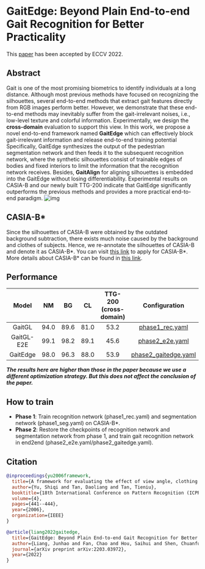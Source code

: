 # GaitEdge: Beyond Plain End-to-end Gait Recognition for Better Practicality

This [paper](https://arxiv.org/abs/2203.03972) has been accepted by ECCV 2022.

## Abstract
Gait is one of the most promising biometrics to identify individuals at a long distance. Although most previous methods have focused on recognizing the silhouettes, several end-to-end methods that extract gait features directly from RGB images perform better. However, we demonstrate that these end-to-end methods may inevitably suffer from the gait-irrelevant noises, i.e., low-level texture and colorful information. Experimentally, we design the **cross-domain** evaluation to support this view. In this work, we propose a novel end-to-end framework named **GaitEdge** which can effectively block gait-irrelevant information and release end-to-end training potential Specifically, GaitEdge synthesizes the output of the pedestrian segmentation network and then feeds it to the subsequent recognition network, where the synthetic silhouettes consist of trainable edges of bodies and fixed interiors to limit the information that the recognition network receives. Besides, **GaitAlign** for aligning silhouettes is embedded into the GaitEdge without losing differentiability. Experimental results on CASIA-B and our newly built TTG-200 indicate that GaitEdge significantly outperforms the previous methods and provides a more practical end-to-end paradigm.
![img](../../assets/gaitedge.png)

## CASIA-B*
Since the silhouettes of CASIA-B were obtained by the outdated background subtraction, there exists much noise caused by the background and clothes of subjects. Hence, we re-annotate the
silhouettes of CASIA-B and denote it as CASIA-B*. You can visit [this link](http://www.cbsr.ia.ac.cn/english/Gait%20Databases.asp) to apply for CASIA-B*. More details about CASIA-B* can be found in [this link](../../datasets/CASIA-B/README.md).

## Performance
|    Model   |  NM  |  BG  |  CL  | TTG-200 (cross-domain) |                  Configuration                 |
|:----------:|:----:|:----:|:----:|:----------------------:|:----------------------------------------------:|
|   GaitGL   | 94.0 | 89.6 | 81.0 |          53.2          |      [phase1_rec.yaml](./phase1_rec.yaml)      |
| GaitGL-E2E | 99.1 | 98.2 | 89.1 |          45.6          |      [phase2_e2e.yaml](./phase2_e2e.yaml)      |
|  GaitEdge  | 98.0 | 96.3 | 88.0 |          53.9          | [phase2_gaitedge.yaml](./phase2_gaitedge.yaml) |

***The results here are higher than those in the paper because we use a different optimization strategy. But this does not affect the conclusion of the paper.***

## How to train
- **Phase 1**: 
Train recognition network (phase1_rec.yaml) and segmentation network (phase1_seg.yaml) on CASIA-B*.
- **Phase 2**: Restore the checkpoints of recognition network and segmentation network from phase 1, and train gait recognition network in end2end (phase2_e2e.yaml/phase2_gaitedge.yaml).

## Citation

```bibtex
@inproceedings{yu2006framework,
  title={A framework for evaluating the effect of view angle, clothing and carrying condition on gait recognition},
  author={Yu, Shiqi and Tan, Daoliang and Tan, Tieniu},
  booktitle={18th International Conference on Pattern Recognition (ICPR'06)},
  volume={4},
  pages={441--444},
  year={2006},
  organization={IEEE}
}

@article{liang2022gaitedge,
  title={GaitEdge: Beyond Plain End-to-end Gait Recognition for Better Practicality},
  author={Liang, Junhao and Fan, Chao and Hou, Saihui and Shen, Chuanfu and Huang, Yongzhen and Yu, Shiqi},
  journal={arXiv preprint arXiv:2203.03972},
  year={2022}
}
```

